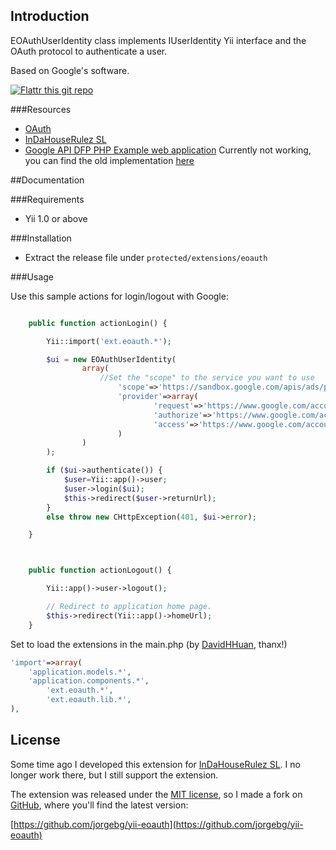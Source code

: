 Introduction
------------
EOAuthUserIdentity class implements IUserIdentity Yii interface and the OAuth protocol to authenticate a user.

Based on Google's software.

[![Flattr this git repo](http://api.flattr.com/button/flattr-badge-large.png)](https://flattr.com/submit/auto?user_id=jorgebg&url=https://github.com/jorgebg/yii-eoauth&title=yii-eoauth&language=en_GB&tags=github&category=software) 

###Resources
* [OAuth](http://oauth.net/)
* [InDaHouseRulez SL](http://www.indahouserulez.com)
* [Google API DFP PHP Example web application](http://code.google.com/p/google-api-dfp-php/source/browse/trunk#trunk/webapp/lib) Currently not working, you can find the old implementation [here](https://code.google.com/p/oauth/source/browse/code/php/OAuth.php)



##Documentation

###Requirements
* Yii 1.0 or above

###Installation
* Extract the release file under `protected/extensions/eoauth`

###Usage

Use this sample actions for login/logout with Google:


```php

    public function actionLogin() {

        Yii::import('ext.eoauth.*');

        $ui = new EOAuthUserIdentity(
                array(
                	//Set the "scope" to the service you want to use
                        'scope'=>'https://sandbox.google.com/apis/ads/publisher/',
                        'provider'=>array(
                                'request'=>'https://www.google.com/accounts/OAuthGetRequestToken',
                                'authorize'=>'https://www.google.com/accounts/OAuthAuthorizeToken',
                                'access'=>'https://www.google.com/accounts/OAuthGetAccessToken',
                        )
                )
        );

        if ($ui->authenticate()) {
            $user=Yii::app()->user;
            $user->login($ui);
            $this->redirect($user->returnUrl);
        }
        else throw new CHttpException(401, $ui->error);

    }



    public function actionLogout() {

        Yii::app()->user->logout();

        // Redirect to application home page.
        $this->redirect(Yii::app()->homeUrl);
    }

```


Set to load the extensions in the main.php (by [DavidHHuan](http://www.yiiframework.com/user/2371/), thanx!)

```php
'import'=>array(
    'application.models.*',
    'application.components.*',
        'ext.eoauth.*',
        'ext.eoauth.lib.*',
),
```


License
---------
Some time ago I developed this extension for [InDaHouseRulez SL](http://www.indahouserulez.com). I no longer work there, but I still support the extension.

The extension was released under the [MIT license](http://www.opensource.org/licenses/mit-license.php), so I made a fork on [GitHub](https://github.com), where you'll find the latest version:

[https://github.com/jorgebg/yii-eoauth](https://github.com/jorgebg/yii-eoauth)
